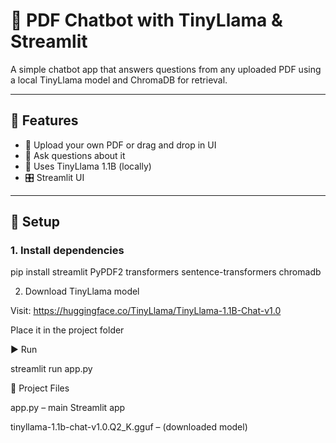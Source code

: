 # 🤖 PDF Chatbot with TinyLlama & Streamlit

A simple chatbot app that answers questions from any uploaded PDF using a local TinyLlama model and ChromaDB for retrieval.

---

## 🧩 Features

- 📂 Upload your own PDF or drag and drop in UI
- 💬 Ask questions about it
- 🧠 Uses TinyLlama 1.1B (locally)
- 🎛️ Streamlit UI

---

## 🚀 Setup

### 1. Install dependencies

pip install streamlit PyPDF2 transformers sentence-transformers chromadb

2. Download TinyLlama model

Visit: https://huggingface.co/TinyLlama/TinyLlama-1.1B-Chat-v1.0


Place it in the project folder

▶️ Run

streamlit run app.py

📁 Project Files

app.py – main Streamlit app

tinyllama-1.1b-chat-v1.0.Q2_K.gguf – (downloaded model)
